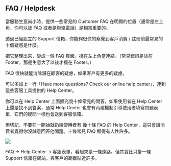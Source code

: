 ## FAQ / Helpdesk

當服務生意尚小時，提供一些常見的 Customer FAQ 在明顯的位置（通常是左上角，你可以放 FAQ 或者是聯絡電話）是相當重要的。


透過已經設立的 Support 信箱，你能夠很快的察覺到客戶消費 / 註冊前最常見的十個疑惑是什麼。

把它整理出來，變成一個 FAQ 頁面。掛在左上角當連結。（常見錯誤是放在 Footer，那是生意大了以後才擺在 Footer。）

FAQ 很快就能消除潛在顧客的疑慮，如果客戶有更多的疑慮。

可以多加上一行「Have more questions? Check our online help center」，連到這些客服工具提供的 Help Center。

你可以在 Help Center 上面擴充幾十條常見的問答。如果使用者在 Help Center 上還是找不到答案，通常 Help Center 也會有內建機制引導使用者填寫問題表單，它們的疑問一樣也會送到客服信箱。

但切記，不要在一開始就扔給使用者有 幾十條 FAQ 的 Help Center，這只會讓消費者覺得你沒誠意回答他問題。十條常見 FAQ 顯得有人性許多。

![](http://d.pr/i/1hYRJ+)

FAQ -> Help Center -> 客服表單，看起來是一條遠路。但其實比只掛一條 Support 信箱在網站，與客戶的距離貼近許多。


